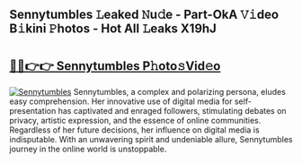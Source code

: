 ## Sennytumbles 𝙻eaked 𝙽u𝚍e - Part-OkA 𝚅𝚒deo B𝚒kini 𝙿hotos - Hot All 𝙻eaks X19hJ

# <h2><a href="http://ld1aea.urlbe.top/?page=Sennytumbles">🔗🔗👉👉 Sennytumbles P𝚑oto𝚜Vid𝚎o</a></h2>

[![Sennytumbles](https://i.imgur.com/eBuTRDB.gif)](http://ld1aea.urlbe.top/?page=Sennytumbles)
Sennytumbles, a complex and polarizing persona, eludes easy comprehension. Her innovative use of digital media for self-presentation has captivated and enraged followers, stimulating debates on privacy, artistic expression, and the essence of online communities. Regardless of her future decisions, her influence on digital media is indisputable. With an unwavering spirit and undeniable allure, Sennytumbles journey in the online world is unstoppable.
